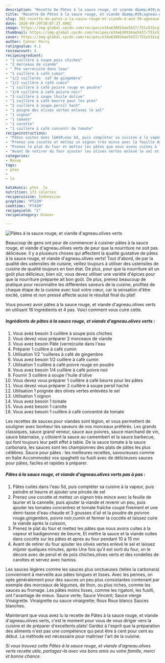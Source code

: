 ```yaml
---
description: "Recette De Pâtes à la sauce rouge, et viande d&amp;#39;agneau،olives verts"
title: "Recette De Pâtes à la sauce rouge, et viande d&amp;#39;agneau،olives verts"
slug: 302-recette-de-pates-a-la-sauce-rouge-et-viande-d-and-39-agneauolives-verts
date: 2020-09-29T18:07:37.496Z
image: https://img-global.cpcdn.com/recipes/e34a638934ae5437/751x532cq70/pates-a-la-sauce-rouge-et-viande-dagneau،olives-verts-photo-principale-de-la-recette.jpg
thumbnail: https://img-global.cpcdn.com/recipes/e34a638934ae5437/751x532cq70/pates-a-la-sauce-rouge-et-viande-dagneau،olives-verts-photo-principale-de-la-recette.jpg
cover: https://img-global.cpcdn.com/recipes/e34a638934ae5437/751x532cq70/pates-a-la-sauce-rouge-et-viande-dagneau،olives-verts-photo-principale-de-la-recette.jpg
author: Connor Perry
ratingvalue: 4.1
reviewcount: 4
recipeingredient:
- "3 cuillère à soupe pois chiches"
- "2 morceaux de viande"
- " Pte verrecuite dans leau"
- "1 cuillère à café cumin"
- "1/2 cuilleres  caf de gingembre"
- "1/2 cuillère à café cumin"
- "1 cuillère à café poivre rouge en poudre"
- "1/4 cuillère à café poivre noir"
- "3 cuillère à soupe lhuile dolive"
- "1 cuillère à café beurre pour les ptes"
- "2 cuillère à soupe persil hach"
- "1 poigne des olives vertes enleves le sel"
- "1 oignon"
- "1 tomate"
- "1 carotte"
- "1 cuillère à café concentr de tomate"
recipeinstructions:
- "Pâtes cuites dans l&#39;eau 5d, puis compléter sa cuisine à la vapeur, puis peindre et beurre et ajouter une pincée de sel"
- "Prenez une cocotte et mettez un oignon très mince avec la feuille de laurier et la cannelle, puis ajouter la viande et revenir un peu, puis ajouter les tomates concentrez et tomate fraîche coupé finement et une demi-tasse d&#39;eau chaude et 3 gousses d&#39;ail et la poudre de poivron rouge،gingembre, poivre noir,cumin et fermer la cocotte et laissez cuire la viande après la cuisson,"
- "Prenez le plat du four et mettez les pâtes que nous avons cuites à la vapeur et badigeonnez de beurre, Et mettre la sauce et la viande cuites dans cocotte sur les pâtes et apres au four pendant 10 à 15 mn"
- "Avant de retirer du four ajouter les olives vertes enlevé le sel et laissez mijoter quelques minutes, après Une fois qu&#39;il est sorti du four, on le décore avec de persil et de pois chiches,olives verts et des rondelles de carottes et servez avec hamiss."
categories:
- Resep
tags:
- ptes
- 
- la

katakunci: ptes  la 
nutrition: 173 calories
recipecuisine: Indonesian
preptime: "PT22M"
cooktime: "PT45M"
recipeyield: "2"
recipecategory: Dinner

---
```



![Pâtes à la sauce rouge, et viande d&#39;agneau،olives verts](https://img-global.cpcdn.com/recipes/e34a638934ae5437/751x532cq70/pates-a-la-sauce-rouge-et-viande-dagneau،olives-verts-photo-principale-de-la-recette.jpg)

Beaucoup de gens ont peur de commencer à cuisiner pâtes à la sauce rouge, et viande d&#39;agneau،olives verts de peur que la nourriture ne soit pas délicieuse. Il y a plusieurs choses qui affectent la qualité gustative de pâtes à la sauce rouge, et viande d&#39;agneau،olives verts! Tout d'abord, de par la qualité des ustensiles de cuisine, veillez toujours à utiliser des ustensiles de cuisine de qualité toujours en bon état. De plus, pour que la nourriture ait un goût plus délicieux, bien sûr, vous devez utiliser une variété d'épices pour que la nourriture préparée ait bon goût. De plus, prenez beaucoup de pratique pour reconnaître les différentes saveurs de la cuisine, profitez de chaque étape de la cuisine avec tout votre cœur, car la sensation d'être excité, calme et non pressé affecte aussi le résultat final du plat!

<!--inarticleads1-->

Vous pouvez avoir pâtes à la sauce rouge, et viande d&#39;agneau،olives verts en utilisant 16 Ingrédients et 4 pas. Voici comment vous cuire cette.

##### Ingrédients de pâtes à la sauce rouge, et viande d&#39;agneau،olives verts :

1. Vous avez besoin 3 cuillère à soupe pois chiches
1. Vous devez vous préparer 2 morceaux de viande
1. Vous avez besoin  Pâte (verre)cuite dans l&#39;eau
1. Préparer 1 cuillère à café cumin
1. Utilisation 1/2 &#34;cuilleres à café de gingembre
1. Vous avez besoin 1/2 cuillère à café cumin
1. Utilisation 1 cuillère à café poivre rouge en poudre
1. Vous avez besoin 1/4 cuillère à café poivre noir
1. Fournir 3 cuillère à soupe l&#39;huile d&#39;olive
1. Vous devez vous préparer 1 cuillère à café beurre pour les pâtes
1. Vous devez vous préparer 2 cuillère à soupe persil haché
1. Utilisation 1 poignée des olives vertes enlevées le sel
1. Utilisation 1 oignon
1. Vous avez besoin 1 tomate
1. Vous avez besoin 1 carotte
1. Vous avez besoin 1 cuillère à café concentré de tomate


Les recettes de sauces pour viandes sont légion, et vous permettent de souligner avec bonheur les saveurs de vos morceaux préférés. Les grands classiques, sauce grand veneur, sauce aux poivres, sauce marchand de vin, sauce béarnaise, y côtoient la sauce au camembert et la sauce barbecue, qui font toujours leur petit effet à table. De la sauce tomate à la sauce carbonara, les sauces sont les championnes des plats de pâtes les plus célèbres. Sauce pour pâtes : les meilleures recettes, savoureuses comme en Italie Accommodez vos spaghetti ou fusili avec de délicieuses sauces pour pâtes, faciles et rapides à préparer. 

<!--inarticleads2-->

##### Pâtes à la sauce rouge, et viande d&#39;agneau،olives verts pas à pas :

1. Pâtes cuites dans l&#39;eau 5d, puis compléter sa cuisine à la vapeur, puis peindre et beurre et ajouter une pincée de sel
1. Prenez une cocotte et mettez un oignon très mince avec la feuille de laurier et la cannelle, puis ajouter la viande et revenir un peu, puis ajouter les tomates concentrez et tomate fraîche coupé finement et une demi-tasse d&#39;eau chaude et 3 gousses d&#39;ail et la poudre de poivron rouge،gingembre, poivre noir,cumin et fermer la cocotte et laissez cuire la viande après la cuisson,
1. Prenez le plat du four et mettez les pâtes que nous avons cuites à la vapeur et badigeonnez de beurre, Et mettre la sauce et la viande cuites dans cocotte sur les pâtes et apres au four pendant 10 à 15 mn
1. Avant de retirer du four ajouter les olives vertes enlevé le sel et laissez mijoter quelques minutes, après Une fois qu&#39;il est sorti du four, on le décore avec de persil et de pois chiches,olives verts et des rondelles de carottes et servez avec hamiss.


Les sauces légères comme les sauces plus onctueuses (telles la carbonara) conviennent à merveille aux pâtes longues et lisses. Avec les pennes, on opte généralement pour des sauces un peu plus consistantes contenant par exemple des morceaux de légumes, de thon, ou plus riches, comme les sauces au fromage. Les pâtes moins lisses, comme les rigatoni, les fusilli, ont l&#39;avantage de mieux. Sauce verte; Sauce Vincent; Sauce vierge Vinaigrette. Vinaigrette ou sauce vinaigrette; Roux Roux blancs Sauces blanches. 

<!--inarticleads1-->

<p>
Maintenant que vous avez lu la recette de Pâtes à la sauce rouge, et viande d&#39;agneau،olives verts, c'est le moment pour vous de vous diriger vers la cuisine et de préparer d'excellents plats! Gardez à l'esprit que la préparation des aliments n'est pas une compétence qui peut être à cent pour cent au début. La méthode est nécessaire pour maîtriser l'art de la cuisine.
</p>

<p>
<i>Si vous trouvez cette Pâtes à la sauce rouge, et viande d&#39;agneau،olives verts recette utile, partagez-la avec vos bons amis ou votre famille, merci et bonne chance.</i>
</p>
